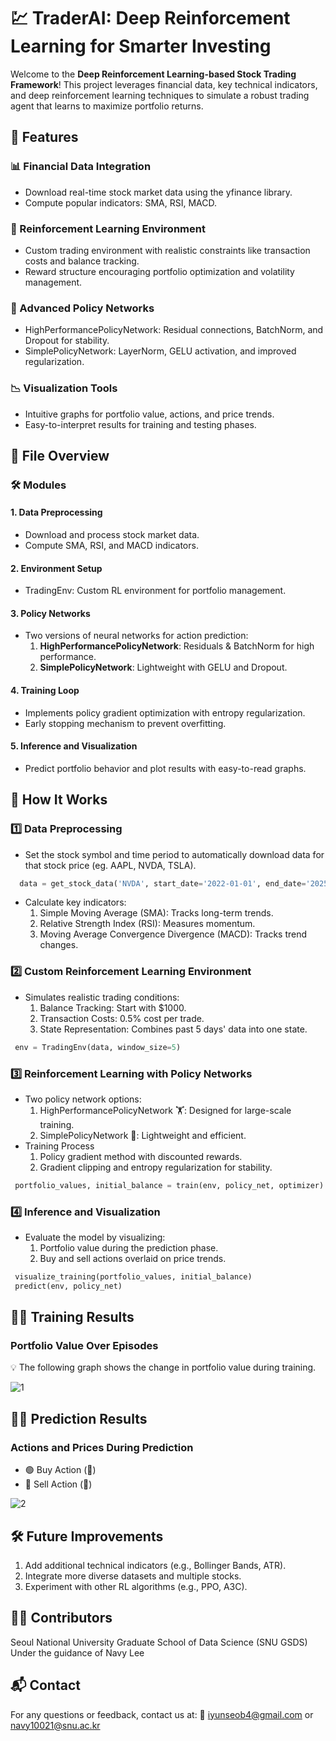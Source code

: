 # 💹 TraderAI: Deep Reinforcement Learning for Smarter Investing

Welcome to the **Deep Reinforcement Learning-based Stock Trading Framework**! 
This project leverages financial data, key technical indicators, and deep reinforcement learning techniques to simulate a robust trading agent that learns to maximize portfolio returns.

## 🌟 Features

### 📊 Financial Data Integration

  - Download real-time stock market data using the yfinance library.
  - Compute popular indicators: SMA, RSI, MACD.

### 🤖 Reinforcement Learning Environment
  - Custom trading environment with realistic constraints like transaction costs and balance tracking.
  - Reward structure encouraging portfolio optimization and volatility management.

### 🧠 Advanced Policy Networks
  - HighPerformancePolicyNetwork: Residual connections, BatchNorm, and Dropout for stability.
  - SimplePolicyNetwork: LayerNorm, GELU activation, and improved regularization.

### 📉 Visualization Tools
  - Intuitive graphs for portfolio value, actions, and price trends.
  - Easy-to-interpret results for training and testing phases.


## 📂 File Overview
### 🛠️ Modules
#### 1. Data Preprocessing
  - Download and process stock market data.
  - Compute SMA, RSI, and MACD indicators.

#### 2. Environment Setup
  - TradingEnv: Custom RL environment for portfolio management.

#### 3. Policy Networks

  - Two versions of neural networks for action prediction:
    1) **HighPerformancePolicyNetwork**: Residuals & BatchNorm for high performance.
    2) **SimplePolicyNetwork**: Lightweight with GELU and Dropout.

#### 4. Training Loop
  - Implements policy gradient optimization with entropy regularization.
  - Early stopping mechanism to prevent overfitting.

#### 5. Inference and Visualization
  - Predict portfolio behavior and plot results with easy-to-read graphs.


## 🚀 How It Works
### 1️⃣ Data Preprocessing
  - Set the stock symbol and time period to automatically download data for that stock price (eg. AAPL, NVDA, TSLA).
 ```python
   data = get_stock_data('NVDA', start_date='2022-01-01', end_date='2025-01-01')
   ```
  - Calculate key indicators:
    1) Simple Moving Average (SMA): Tracks long-term trends.
    2) Relative Strength Index (RSI): Measures momentum.
    3) Moving Average Convergence Divergence (MACD): Tracks trend changes.
      
### 2️⃣ Custom Reinforcement Learning Environment
  - Simulates realistic trading conditions:
    1) Balance Tracking: Start with $1000.
    2) Transaction Costs: 0.5% cost per trade.
    3) State Representation: Combines past 5 days' data into one state.
  ```python
   env = TradingEnv(data, window_size=5)
   ```

### 3️⃣ Reinforcement Learning with Policy Networks
  - Two policy network options:
    1) HighPerformancePolicyNetwork 🏋️: Designed for large-scale training.
    2) SimplePolicyNetwork 🎯: Lightweight and efficient.
  - Training Process
    1) Policy gradient method with discounted rewards.
    2) Gradient clipping and entropy regularization for stability.
  ```python
   portfolio_values, initial_balance = train(env, policy_net, optimizer)
   ```

### 4️⃣ Inference and Visualization
  - Evaluate the model by visualizing:
    1) Portfolio value during the prediction phase.
    2) Buy and sell actions overlaid on price trends.
  ```python
   visualize_training(portfolio_values, initial_balance)
   predict(env, policy_net)
   ```


## 🏋️‍♂️ Training Results
### Portfolio Value Over Episodes
💡 The following graph shows the change in portfolio value during training.

![1](https://github.com/user-attachments/assets/dbcff93b-c20c-4617-977a-8fc21b4427f3)

## 🕵️‍♂️ Prediction Results

### Actions and Prices During Prediction
  - 🟢 Buy Action (🔼)
  - 🔴 Sell Action (🔽)

![2](https://github.com/user-attachments/assets/886744b4-3c5e-4ea0-b910-b52ef8e0ea12)


## 🛠️ Future Improvements
  1) Add additional technical indicators (e.g., Bollinger Bands, ATR).
  2) Integrate more diverse datasets and multiple stocks.
  3) Experiment with other RL algorithms (e.g., PPO, A3C).
   
## 👨‍💻 Contributors
Seoul National University Graduate School of Data Science (SNU GSDS)
Under the guidance of Navy Lee

## 📬 Contact
For any questions or feedback, contact us at:
📧 iyunseob4@gmail.com or navy10021@snu.ac.kr
